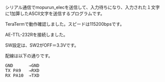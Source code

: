 シリアル通信でmopurun_elecを送信して、入力待ちになり、入力された１文字に1加算したASCII文字を送信するプログラムです。

TeraTermで動作確認しました。スピードは115200bpsです。

AE-TTL-232Rを接続しました。

SW設定は、SW2がOFF＝3.3Vです。

配線は以下の通りです。

<pre>
GND      →GND
TX PA9   →RXD
RX PA10  →TXD
  
</pre>

